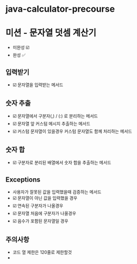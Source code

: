 # java-calculator-precourse

# 미션 - 문자열 덧셈 계산기

- 미완성 ☑️
- 완성 ✅

## 입력받기
- ☑️ 문자열을 입력받는 메서드

## 숫자 추출
- ☑️ 문자열에서 구분자(,) / (:) 로 분리하는 메서드
- ☑️ 문자열 앞 커스텀 메시지 추출하는 메서드
- ☑️ 커스텀 문자열이 있을경우 커스텀 문자열도 함께 처리하는 메서드

## 숫자 합
- ☑️ 구분자로 분리된 배열에서 숫자 합을 추출하는 메서드

## Exceptions
- 사용자가 잘못된 값을 입력했을때 검증하는 메서드 
- ☑️ 문자열이 아닌 값을 입력했을 경우
- ☑️ 연속된 구분자가 나올경우 
- ☑️ 문자열 처음에 구분자가 나올경우
- ☑️ 음수가 포함된 문자열일 경우


## 주의사항
- 코드 열 제한은 120줄로 제한할것
- 

